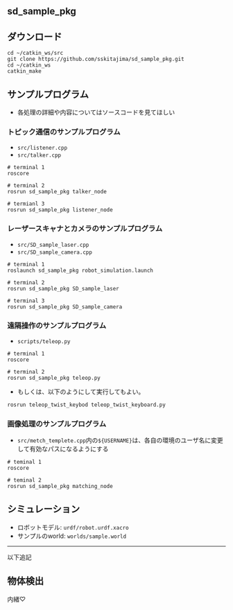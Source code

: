 ## sd_sample_pkg

## ダウンロード

```shell
cd ~/catkin_ws/src
git clone https://github.com/sskitajima/sd_sample_pkg.git
cd ~/catkin_ws
catkin_make
```

## サンプルプログラム

- 各処理の詳細や内容についてはソースコードを見てほしい

### トピック通信のサンプルプログラム

- ```src/listener.cpp```
- ```src/talker.cpp```

```shell
# terminal 1
roscore

# terminal 2
rosrun sd_sample_pkg talker_node

# termianl 3
rosrun sd_sample_pkg listener_node
```

### レーザースキャナとカメラのサンプルプログラム

- ```src/SD_sample_laser.cpp```
- ```src/SD_sample_camera.cpp```

```shell
# terminal 1
roslaunch sd_sample_pkg robot_simulation.launch

# terminal 2
rosrun sd_sample_pkg SD_sample_laser

# terminal 3
rosrun sd_sample_pkg SD_sample_camera
```

### 遠隔操作のサンプルプログラム

- ```scripts/teleop.py```

```shell
# terminal 1
roscore

# terminal 2
rosrun sd_sample_pkg teleop.py
```

- もしくは、以下のようにして実行してもよい。

```sh
rosrun teleop_twist_keybod teleop_twist_keyboard.py
```

### 画像処理のサンプルプログラム
- ```src/metch_templete.cpp```内の```${USERNAME}```は、各自の環境のユーザ名に変更して有効なパスになるようにする

```shell
# teminal 1
roscore

# teminal 2
rosrun sd_sample_pkg matching_node
```



## シミュレーション

- ロボットモデル: ```urdf/robot.urdf.xacro```
- サンプルのworld: ```worlds/sample.world```

---
以下追記
## 物体検出
内緒♡